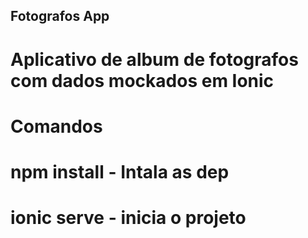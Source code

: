 ## Fotografos App

# Aplicativo de album de fotografos com dados mockados em Ionic

# Comandos

# npm install - Intala as dep

# ionic serve - inicia o projeto
